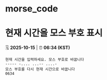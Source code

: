 # morse_code
# 현재 시간을 모스 부호 표시
<!-- MORSE_TIME_START -->
🗓️ **2025-10-15** | ⏰ **06:34 (KST)**

```
현재 시간을 입력하세요. 모스 부호로 바꿉니다
----- -.... ...-- ....-
모스 부호를 다시 현재 시간으로 바꿉니다
0634
```
<!-- MORSE_TIME_END -->
